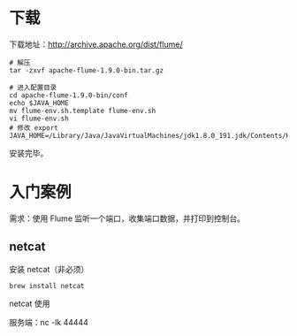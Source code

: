 # 下载

下载地址：http://archive.apache.org/dist/flume/

```shell
# 解压
tar -zxvf apache-flume-1.9.0-bin.tar.gz

# 进入配置目录
cd apache-flume-1.9.0-bin/conf
echo $JAVA_HOME
mv flume-env.sh.template flume-env.sh
vi flume-env.sh
# 修改 export JAVA_HOME=/Library/Java/JavaVirtualMachines/jdk1.8.0_191.jdk/Contents/Home
```

安装完毕。

# 入门案例

需求：使用 Flume 监听一个端口，收集端口数据，并打印到控制台。

## netcat

安装 netcat（非必须）

```shell
brew install netcat
```

netcat 使用

服务端：nc -lk 44444